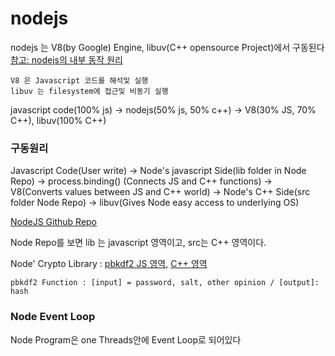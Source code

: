 # nodejs

nodejs 는 V8(by Google) Engine, libuv(C++ opensource Project)에서 구동된다
[참고: nodejs의 내부 동작 원리](http://sjh836.tistory.com/149)

    V8 은 Javascript 코드를 해석및 실행
    libuv 는 filesystem에 접근및 비동기 실행

javascript code(100% js) -> nodejs(50% js, 50% c++) -> V8(30% JS, 70% C++), libuv(100% C++)

### 구동원리

Javascript Code(User write) -> Node's javascript Side(lib folder in Node Repo) -> process.binding() (Connects JS and C++ functions) -> V8(Converts values between JS and C++ world) -> Node's C++ Side(src folder Node Repo) -> libuv(Gives Node easy access to underlying OS)


[NodeJS Github Repo](https://github.com/nodejs/node)

Node Repo를 보면 lib 는 javascript 영역이고, src는 C++ 영역이다.


Node' Crypto Library : [pbkdf2 JS 영역](https://github.com/nodejs/node/blob/master/lib/internal/crypto/pbkdf2.js), [C++ 영역](https://github.com/nodejs/node/blob/master/src/node_crypto.cc)

    pbkdf2 Function : [input] = password, salt, other opinion / [output]: hash


### Node Event Loop

Node Program은 one Threads안에 Event Loop로 되어있다
